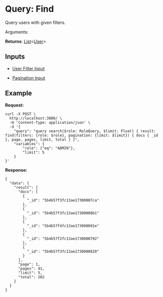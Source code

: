 # Query: Find

Query users with given filters.

Arguments: 

**Returns**: [List](../models/list.result.md)<[User](../models/user.md)>

## Inputs

- [User Filter Input](../graphql/inputs/user.filter.md)

- [Pagination Input](../graphql/inputs/pagination.md)

## Example

**Request:**
```
curl -X POST \
  http://localhost:3000/ \
  -H 'Content-Type: application/json' \
  -d '{
	"query": "query search($role: RoleQuery, $limit: Float) { result: find(filters: {role: $role}, pagination: {limit: $limit}) { docs { _id }, page, pages, limit, total } }",
	"variables": {
		"role": {"eq": "ADMIN"},
		"limit": 5
	}
}'
```

**Response:**

```
{
  "data": {
    "result": {
      "docs": [
        {
          "_id": "5b4b57f3fc13ae17300007ca"
        },
        {
          "_id": "5b4b57f3fc13ae17300008b1"
        },
        {
          "_id": "5b4b57f4fc13ae173000091e"
        },
        {
          "_id": "5b4b57f2fc13ae1730000792"
        },
        {
          "_id": "5b4b57f3fc13ae1730000828"
        }
      ],
      "page": 1,
      "pages": 41,
      "limit": 5,
      "total": 202
    }
  }
}
```